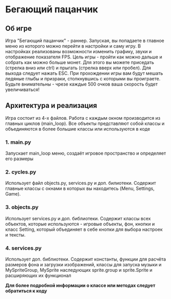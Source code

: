 # **Бегающий пацанчик**
## **Об игре**
Игра "Бегающий пацанчик" - раннер. Запуская, вы попадаете в главное меню из которого можно перейти в настройки и саму игру.
В настройках реализованы возможности изменить графику, звуки и отображение показателя FPS.
Цель игры - пройти как можно дальше и собрать как можно больше монет. Для этого вы можете приседать (стрелка вниз или ctrl) и прыгать (стрелка вверх или пробел). Для выхода следует нажать ESC. При прохождении игры вам будут мешать ледяные глыбы и призраки, столкнувшись с которыми вы проиграете. 
Будьте внимательны - чрезе каждые 500 очков ваша скорость будет увеличиваться!
## **Архитектура и реализация**
Игра состоит из 4-х файлов. Работа с каждым окном производится из главных циклов (main_loop). Все объекты представляют собой классы и объединяются в более большие классы или используются в коде
### 1. main.py
Запускает main_loop меню, создаёт игровое пространство и определяет его размеры
### 2. cycles.py
Использует файл objects.py, services.py и доп. билиотеки. Содержит главные классы с окнами в которых вы находитесь (Menu, Settings, Game). 
### 3. objects.py 
Использует services.py и доп. библиотеки. Содержит классы всех объектов, которые используются - игровые объекты, фон, кнопки и класс Setting, который объединяет в себе кнопки для выбора настроек и тексты. 
### 4. services.py
Использует доп. библиотеки. Содержит константы, функции для расчёта размеров фона и загрузки изображений, классы для запуска музыки и MySpriteGroup, MySprite наследующих sprite.group и sprite.Sprite и расширяющих их функционал

**Для более подробной информации о классе или методах следует обратиться к коду**
